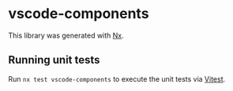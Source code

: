 # vscode-components

This library was generated with [Nx](https://nx.dev).

## Running unit tests

Run `nx test vscode-components` to execute the unit tests via [Vitest](https://vitest.dev/).
